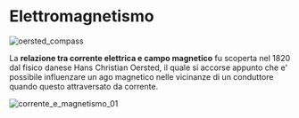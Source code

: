 # Elettromagnetismo  

![oersted_compass](https://user-images.githubusercontent.com/7195133/218284966-3320042e-d74e-4970-ab69-1cb4686a04ef.jpg)  

La **relazione tra corrente elettrica e campo magnetico** fu scoperta nel 1820 dal fisico danese Hans Christian Oersted, il quale si accorse appunto che e' possibile influenzare un ago magnetico nelle vicinanze di un conduttore quando questo attraversato da corrente.  

![corrente_e_magnetismo_01](https://user-images.githubusercontent.com/7195133/218284703-b2b922b0-ae05-402b-bea8-86d8e9347eb8.jpg)  
